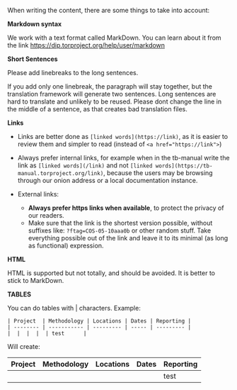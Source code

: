 When writing the content, there are some things to take into account:

**Markdown syntax**

We work with a text format called MarkDown. You can learn about it from the link https://dip.torproject.org/help/user/markdown 

**Short Sentences**

Please add linebreaks to the long sentences.

If you add only one linebreak, the paragraph will stay together, but the translation framework will generate two sentences.
Long sentences are hard to translate and unlikely to be reused.
Please dont change the line in the middle of a sentence, as that creates bad translation files.

**Links**

* Links are better done as `[linked words](https://link)`, as it is easier to review them and simpler to read (instead of `<a href="https://link">`)
- Always prefer internal links, for example when in the tb-manual write the link as `[linked words](/link)` and not `[linked words](https://tb-manual.torproject.org/link)`, because the users may be browsing through our onion address or a local documentation instance.

- External links:
  * **Always prefer https links when available**, to protect the privacy of our readers.
  * Make sure that the link is the shortest version possible, without suffixes like: `?ftag=COS-05-10aaa0b` or other random stuff. Take everything possible out of the link and leave it to its minimal (as long as functional) expression.

**HTML**

HTML is supported but not totally, and should be avoided. It is better to stick to MarkDown.

**TABLES**

You can do tables with | characters. Example:

```
| Project  | Methodology | Locations | Dates | Reporting |
| -------- | ----------- | --------- | ----- | --------- |
|  |  |  |  | test      |
```

Will create:

| Project  | Methodology | Locations | Dates | Reporting |
| -------- | ----------- | --------- | ----- | --------- |
|  |  |  |  | test      |


